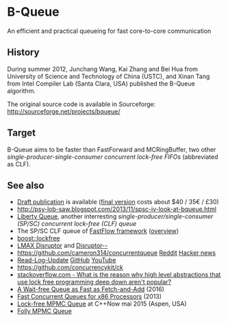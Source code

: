 # B-Queue
An efficient and practical queueing for fast core-to-core communication 

## History

During summer 2012, Junchang Wang, Kai Zhang and Bei Hua 
from University of Science and Technology of China (USTC), 
and Xinan Tang from Intel Compiler Lab (Santa Clara, USA)
published the B-Queue algorithm.

The original source code is available in Sourceforge:
http://sourceforge.net/projects/bqueue/

## Target

B-Queue aims to be faster than FastForward and MCRingBuffer, 
two other *single-producer-single-consumer concurrent lock-free FIFOs* (abbreviated as
CLF).

## See also

* [Draft publication](http://staff.ustc.edu.cn/~bhua/publications/IJPP_draft.pdf) is available 
  ([final version](http://link.springer.com/article/10.1007/s10766-012-0213-x) costs about $40 / 35€ / £30)
* http://psy-lob-saw.blogspot.com/2013/11/spsc-iv-look-at-bqueue.html
* [Liberty Queue](http://liberty.princeton.edu/Publications/epic8_queues.pdf), 
  another interresting *single-producer/single-consumer (SP/SC) concurrent lock-free (CLF) queue*
* The SP/SC CLF queue of [FastFlow framework](http://sourceforge.net/projects/mc-fastflow/) 
  ([overview](http://www.1024cores.net/home/technologies/fastflow))
* [boost::lockfree](http://www.boost.org/doc/libs/release/doc/html/lockfree.html)
* [LMAX Disruptor](http://lmax-exchange.github.io/disruptor/) and [Disruptor--](https://github.com/fsaintjacques/disruptor--)
* https://github.com/cameron314/concurrentqueue [Reddit](https://www.reddit.com/r/programming/comments/2ll7bf) [Hacker news](https://news.ycombinator.com/item?id=8575152)
* [Read-Log-Update](http://sigops.org/sosp/sosp15/current/2015-Monterey/printable/077-matveev.pdf) [GitHub](https://github.com/rlu-sync/rlu) [YouTube](https://www.youtube.com/watch?v=at9cxc3JTkY)
* https://github.com/concurrencykit/ck
* [stackoverflow.com - What is the reason why high level abstractions that use lock free programming deep down aren't popular?](http://stackoverflow.com/questions/8400114)
* [A Wait-free Queue as Fast as Fetch-and-Add](http://chaoran.me/assets/pdf/wfq-ppopp16.pdf) (2016)
* [Fast Concurrent Queues for x86 Processors](http://www.cs.tau.ac.il/~adamx/publications/ppopp2013-x86queues.pdf) (2013)
* [Lock-free MPMC Queue](cppnow2015.sched.org/event/ae11e93c8692544c41310615b544abd0) at C++Now mai 2015 (Aspen, USA)
* [Folly MPMC Queue](https://github.com/facebook/folly/blob/master/folly/MPMCQueue.h)

